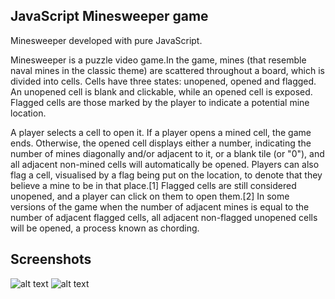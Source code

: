 ## JavaScript Minesweeper game
Minesweeper developed with pure JavaScript. 

Minesweeper is a puzzle video game.In the game, mines (that resemble naval mines in the classic theme) are scattered throughout a board, which is divided into cells. Cells have three states: unopened, opened and flagged. An unopened cell is blank and clickable, while an opened cell is exposed. Flagged cells are those marked by the player to indicate a potential mine location.

A player selects a cell to open it. If a player opens a mined cell, the game ends. Otherwise, the opened cell displays either a number, indicating the number of mines diagonally and/or adjacent to it, or a blank tile (or "0"), and all adjacent non-mined cells will automatically be opened. Players can also flag a cell, visualised by a flag being put on the location, to denote that they believe a mine to be in that place.[1] Flagged cells are still considered unopened, and a player can click on them to open them.[2] In some versions of the game when the number of adjacent mines is equal to the number of adjacent flagged cells, all adjacent non-flagged unopened cells will be opened, a process known as chording.

## Screenshots 

![alt text](https://github.com/mrglaster/js-minesweeper-game/blob/main/screenshots/1.jpg?raw=True)                 ![alt text](https://github.com/mrglaster/js-minesweeper-game/blob/main/screenshots/2.jpg?raw=True)

